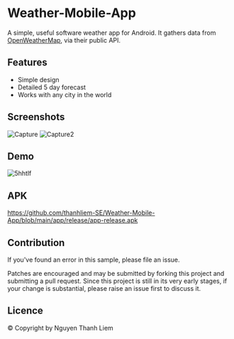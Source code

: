 # Weather-Mobile-App

A simple, useful software weather app for Android. It gathers data from [OpenWeatherMap](https://openweathermap.org/), via their public API.

## Features
* Simple design
* Detailed 5 day forecast
* Works with any city in the world

## Screenshots
![Capture](https://user-images.githubusercontent.com/62129407/126873695-a5588300-4093-4b0a-aa6a-77ce90646791.PNG)
![Capture2](https://user-images.githubusercontent.com/62129407/126873696-6df4a676-fe88-465e-93b4-a9725232ad09.PNG)

## Demo
![5hhtlf](https://user-images.githubusercontent.com/62129407/126873866-b04e880d-7b27-4fdc-ac87-77b53ec6f1aa.gif)

## APK
https://github.com/thanhliem-SE/Weather-Mobile-App/blob/main/app/release/app-release.apk

## Contribution
If you've found an error in this sample, please file an issue.

Patches are encouraged and may be submitted by forking this project and submitting a pull request. Since this project is still in its very early stages, if your change is substantial, please raise an issue first to discuss it.

## Licence
© Copyright by Nguyen Thanh Liem
